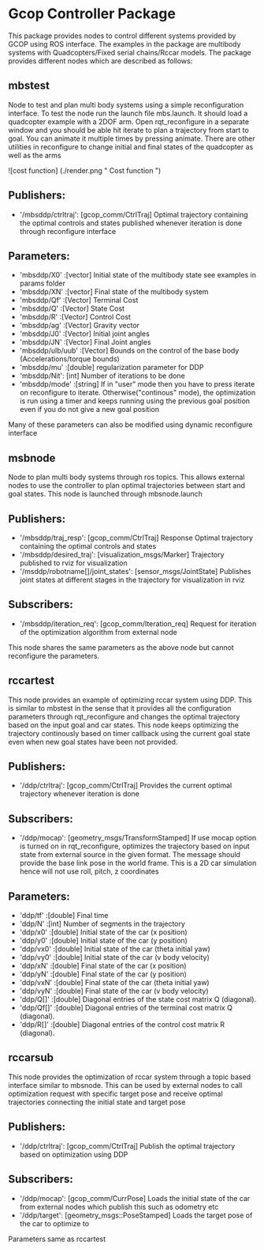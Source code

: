 # Gcop Controller Package
This package provides nodes to control different systems provided by GCOP using ROS interface. The examples in the package are multibody systems with Quadcopters/Fixed serial chains/Rccar models. The package provides different nodes which are described as follows:

mbstest   
--------

Node to test and plan multi body systems using a simple reconfiguration interface. To test the node run the launch file mbs.launch. It should load a quadcopter example with a 2DOF arm. Open rqt_reconfigure in a separate window and you should be able hit iterate to plan a trajectory from start to goal. You can animate it multiple times by pressing animate. There are other utilities in reconfigure to change initial and final states of the quadcopter as well as the arms

![cost function] (./render.png " Cost function ")


## Publishers:
* '/mbsddp/ctrltraj': [gcop_comm/CtrlTraj] Optimal trajectory containing the optimal controls and states published whenever iteration is done through reconfigure interface

## Parameters:
* 'mbsddp/X0' :[vector] Initial state of the multibody state see examples in params folder
* 'mbsddp/XN' :[vector] Final state of the multibody system
* 'mbsddp/Qf' :[Vector] Terminal Cost
* 'mbsddp/Q'  :[Vector] State Cost
* 'mbsddp/R'  :[Vector] Control Cost
* 'mbsddp/ag' :[Vector] Gravity vector
* 'mbsddp/J0' :[Vector] Initial joint angles
* 'mbsddp/JN' :[Vector] Final Joint angles
* 'mbsddp/ulb/uub' :[Vector] Bounds on the control of the base body (Accelerations/torque bounds)
* 'mbsddp/mu' :[double] regularization parameter for DDP
* 'mbsddp/Nit': [int] Number of iterations to be done
* 'mbsddp/mode' :[string] If in "user" mode then you have to press iterate on reconfigure to iterate. Otherwise("continous" mode), the optimization is run using a timer and keeps running using the previous goal position even if you do not give a new goal position

Many of these parameters can also be modified using dynamic reconfigure interface

msbnode
-------

Node to plan multi body systems through ros topics. This allows external nodes to use the controller to plan optimal trajectories between start and goal states. This node is launched through mbsnode.launch

## Publishers:
* '/mbsddp/traj_resp': [gcop_comm/CtrlTraj] Response Optimal trajectory containing the optimal controls and states
* '/mbsddp/desired_traj': [visualization_msgs/Marker] Trajectory published to rviz for visualization
* '/msddp/robotname[]/joint_states': [sensor_msgs/JointState] Publishes joint states at different stages in the trajectory for visualization in rviz

## Subscribers:
* '/mbsddp/iteration_req': [gcop_comm/Iteration_req] Request for iteration of the optimization algorithm from external node

This node shares the same parameters as the above node but cannot reconfigure the parameters. 


rccartest
----------

This node provides an example of optimizing rccar system using DDP. This is similar to mbstest in the sense that it provides all the configuration parameters through rqt_reconfigure and changes the optimal trajectory based on the input goal and car states. This node keeps optimizing the trajectory continously based on timer callback using the current goal state even when new goal states have been not provided.

## Publishers:
* '/ddp/ctrltraj': [gcop_comm/CtrlTraj] Provides the current optimal trajectory whenever iteration is done

## Subscribers:
* '/ddp/mocap': [geometry_msgs/TransformStamped] If use mocap option is turned on in rqt_reconfigure, optimizes the trajectory based on input state from external source in the given format. The message should provide the base link pose in the world frame. This is a 2D car simulation hence will not use roll, pitch, z coordinates

## Parameters:
* 'ddp/tf' :[double] Final time
* 'ddp/N'  :[int] Number of segments in the trajectory
* 'ddp/x0' :[double] Initial state of the car (x position)
* 'ddp/y0' :[double] Initial state of the car (y position)
* 'ddp/vx0' :[double] Initial state of the car (theta initial yaw)
* 'ddp/vy0' :[double] Initial state of the car (v body velocity)
* 'ddp/xN' :[double] Final state of the car (x position)
* 'ddp/yN' :[double] Final state of the car (y position)
* 'ddp/vxN' :[double] Final state of the car (theta initial yaw)
* 'ddp/vyN' :[double] Final state of the car (v body velocity)
* 'ddp/Q[]' :[double] Diagonal entries of the state cost matrix Q (diagonal).
* 'ddp/Qf[]' :[double] Diagonal entries of the terminal cost matrix Q (diagonal).
* 'ddp/R[]' :[double] Diagonal entries of the control cost matrix R (diagonal).

rccarsub
------------

This node provides the optimization of rccar system through a topic based interface similar to mbsnode. This can be used by external nodes to call optimization request with specific target pose and receive optimal trajectories connecting the initial state and target pose

## Publishers:
* '/ddp/ctrltraj': [gcop_comm/CtrlTraj] Publish the optimal trajectory based on optimization using DDP

## Subscribers:
* '/ddp/mocap': [gcop_comm/CurrPose] Loads the initial state of the car  from external nodes which publish this such as odometry etc
* '/ddp/target': [geometry_msgs::PoseStamped] Loads the target pose of the car to optimize to

Parameters same as rccartest
